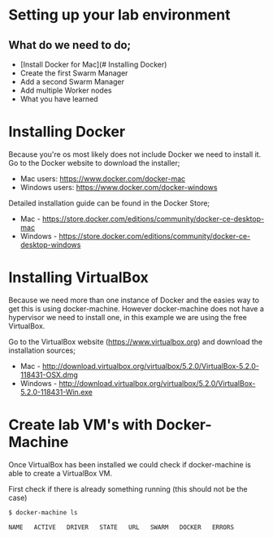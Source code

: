 # Setting up your lab environment

## What do we need to do;
- [Install Docker for Mac](# Installing Docker)
- Create the first Swarm Manager
- Add a second Swarm Manager
- Add multiple Worker nodes
- What you have learned

# Installing Docker
Because you're os most likely does not include Docker we need to install it.
Go to the Docker website to download the installer;
- Mac users: https://www.docker.com/docker-mac
- Windows users: https://www.docker.com/docker-windows

Detailed installation guide can be found in the Docker Store;
- Mac - https://store.docker.com/editions/community/docker-ce-desktop-mac
- Windows - https://store.docker.com/editions/community/docker-ce-desktop-windows


# Installing VirtualBox
Because we need more than one instance of Docker and the easies way to get this is using docker-machine.
However docker-machine does not have a hypervisor we need to install one, in this example we are using the free VirtualBox.

Go to the VirtualBox website (https://www.virtualbox.org) and download the installation sources;
- Mac - http://download.virtualbox.org/virtualbox/5.2.0/VirtualBox-5.2.0-118431-OSX.dmg
- Windows - http://download.virtualbox.org/virtualbox/5.2.0/VirtualBox-5.2.0-118431-Win.exe

# Create lab VM's with Docker-Machine
Once VirtualBox has been installed we could check if docker-machine is able to create a VirtualBox VM.

First check if there is already something running (this should not be the case)

```sh
$ docker-machine ls

NAME   ACTIVE   DRIVER   STATE   URL   SWARM   DOCKER   ERRORS
```
